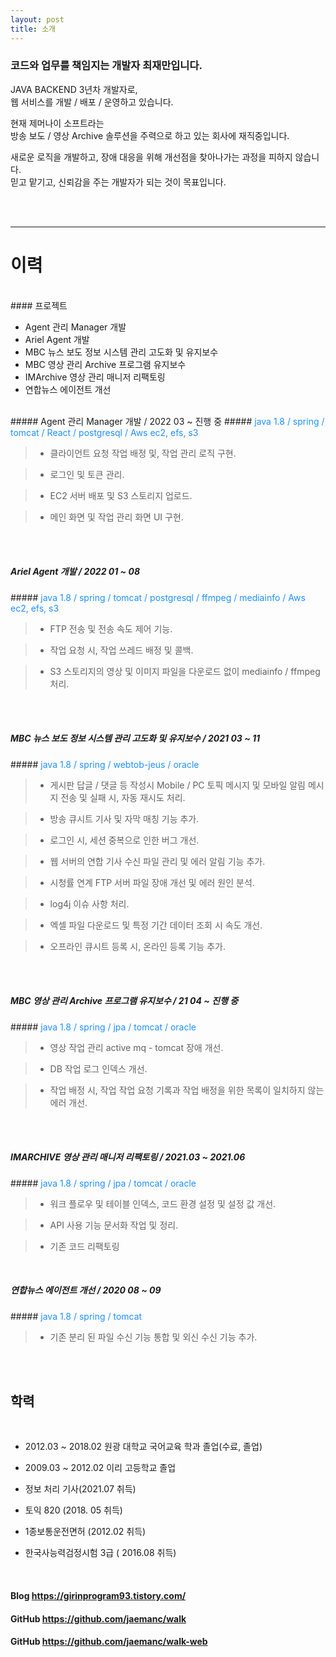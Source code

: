 ```yaml
---
layout: post
title: 소개
---
```


[//]: # (한글? is a brazen two-column [Jekyll]&#40;http://jekyllrb.com&#41; theme that pairs a prominent sidebar with uncomplicated content. It's based on [Poole]&#40;http://getpoole.com&#41;, the Jekyll butler.)

[//]: # (### 반갑습니다.  )
### 코드와 업무를 책임지는 개발자 최재만입니다.   

JAVA BACKEND 3년차 개발자로,  
웹 서비스를 개발 / 배포 / 운영하고 있습니다.


현재 제머나이 소프트라는  
방송 보도 / 영상 Archive 솔루션을 주력으로 하고 있는
회사에 재직중입니다.  

새로운 로직을 개발하고, 장애 대응을 위해 개선점을 찾아나가는 과정을 피하지 않습니다.
<br>
믿고 맡기고, 신뢰감을 주는 개발자가 되는 것이 목표입니다.

<br>
<br>

---

# 이력




<br>
#### 프로젝트

* Agent 관리 Manager 개발
* Ariel Agent 개발
* MBC 뉴스 보도 정보 시스템 관리 고도화 및 유지보수
* MBC 영상 관리 Archive 프로그램 유지보수  
* IMArchive 영상 관리 매니저 리팩토링
* 연합뉴스 에이전트 개선  

<br>
##### Agent 관리 Manager 개발   /   2022 03 ~ 진행 중  
#####<span style="color:dodgerblue"> java 1.8 / spring / tomcat / React / postgresql / Aws ec2, efs, s3</span>

>* 클라이언트 요청 작업 배정 및, 작업 관리 로직 구현.

>* 로그인 및 토큰 관리.

>* EC2 서버 배포 및 S3 스토리지 업로드.

>* 메인 화면 및 작업 관리 화면 UI 구현.


<br>
<br>

##### Ariel Agent 개발 / 2022 01 ~ 08
#####<span style="color:dodgerblue"> java 1.8 / spring / tomcat / postgresql / ffmpeg / mediainfo / Aws ec2, efs, s3</span>

> * FTP 전송 및 전송 속도 제어 기능.

> * 작업 요청 시, 작업 쓰레드 배정 및 콜백.

> * S3 스토리지의 영상 및 이미지 파일을 다운로드 없이 mediainfo / ffmpeg 처리.

  <br><br>

##### MBC 뉴스 보도 정보 시스템 관리 고도화 및 유지보수 / 2021 03 ~ 11
#####<span style="color:dodgerblue"> java 1.8 / spring / webtob-jeus / oracle </span>

> * 게시판 답글 / 댓글 등 작성시 Mobile / PC
  토픽 메시지 및 모바일 알림 메시지 전송 및 실패 시, 자동 재시도 처리.

> * 방송 큐시트 기사 및 자막 매칭 기능 추가.

> * 로그인 시, 세션 중복으로 인한 버그 개선.

> * 웹 서버의 연합 기사 수신 파일 관리 및 에러 알림 기능 추가.

> * 시청률 연계 FTP 서버 파일 장애 개선 및 에러 원인 분석.

> * log4j 이슈 사항 처리.

> * 엑셀 파일 다운로드 및 특정 기간 데이터 조회 시 속도 개선. 

> * 오프라인 큐시트 등록 시, 온라인 등록 기능 추가. 

  <br><br>

##### MBC 영상 관리 Archive 프로그램 유지보수 / 21 04 ~ 진행 중
#####<span style="color:dodgerblue"> java 1.8 / spring / jpa / tomcat / oracle </span>


> * 영상 작업 관리 active mq - tomcat 장애 개선.

> * DB 작업 로그 인덱스 개선.

> * 작업 배정 시, 작업 작업 요청 기록과 작업 배정을 위한 목록이 일치하지 않는 에러 개선.

<br><br>

##### IMARCHIVE 영상 관리 매니저 리팩토링 / 2021.03 ~ 2021.06 
#####<span style="color:dodgerblue"> java 1.8 / spring / jpa / tomcat / oracle </span>

> * 워크 플로우 및 테이블 인덱스, 코드 환경 설정 및 설정 값 개선.

> * API 사용 기능 문서화 작업 및 정리.

> * 기존 코드 리팩토링

<br>

##### 연합뉴스 에이전트 개선 / 2020 08 ~ 09
#####<span style="color:dodgerblue"> java 1.8 / spring / tomcat </span>

> * 기존 분리 된 파일 수신 기능 통합 및 외신 수신 기능 추가. 

<br>
<br>

## 학력

<br>

* 2012.03 ~ 2018.02  원광 대학교 국어교육 학과  졸업(수료, 졸업)

* 2009.03 ~ 2012.02  이리 고등학교  졸업 

* 정보 처리 기사(2021.07 취득)
 
* 토익 820 (2018. 05 취득)
 
* 1종보통운전면허 (2012.02 취득)

* 한국사능력검정시험 3급 ( 2016.08 취득)

<br>

#### Blog  https://girinprogram93.tistory.com/
#### GitHub  https://github.com/jaemanc/walk
#### GitHub  https://github.com/jaemanc/walk-web